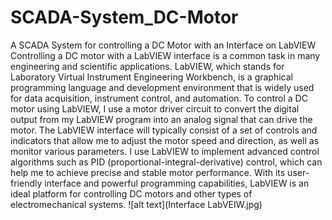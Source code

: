 # SCADA-System_DC-Motor
A SCADA System for controlling a DC Motor with an Interface on LabVIEW
Controlling a DC motor with a LabVIEW interface is a common task in many engineering and scientific applications.
LabVIEW, which stands for Laboratory Virtual Instrument Engineering Workbench, is a graphical programming language
and development environment that is widely used for data acquisition, instrument control, and automation. 
To control a DC motor using LabVIEW, I use a motor driver circuit to convert the digital output from my LabVIEW program
into an analog signal that can drive the motor. The LabVIEW interface will typically consist of a set of controls 
and indicators that allow me to adjust the motor speed and direction, as well as monitor various parameters.
I use LabVIEW to implement advanced control algorithms such as PID (proportional-integral-derivative) control, 
which can help me to achieve precise and stable motor performance. With its user-friendly interface and powerful programming capabilities, 
LabVIEW is an ideal platform for controlling DC motors and other types of electromechanical systems.
![alt text](Interface LabVEIW.jpg)

